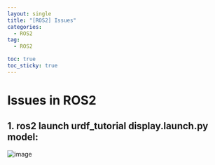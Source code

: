 ```yaml
---
layout: single
title: "[ROS2] Issues"
categories:
  - ROS2
tag:
  - ROS2

toc: true
toc_sticky: true
---
```

# Issues in ROS2

## 1. ros2 launch urdf_tutorial display.launch.py model:

![image](https://github.com/Juunghyeon/images/assets/78840944/7ab31662-62ea-4956-9e40-d6504d978256)

